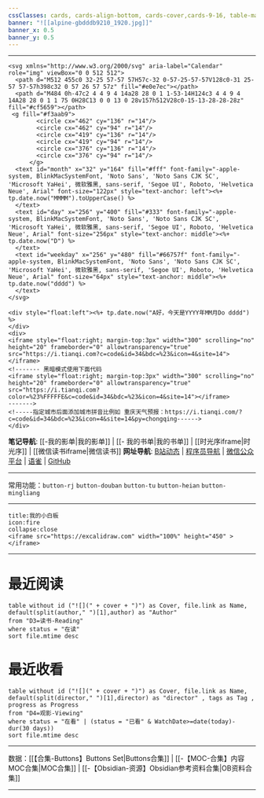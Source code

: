 ```yaml
---
cssClasses: cards, cards-align-bottom, cards-cover,cards-9-16, table-max,cards-cols-5,myhome
banner: "![[alpine-gbdddb9210_1920.jpg]]"
banner_x: 0.5
banner_y: 0.5
---
```

---
```ad-icon
<svg xmlns="http://www.w3.org/2000/svg" aria-label="Calendar" role="img" viewBox="0 0 512 512">
  <path d="M512 455c0 32-25 57-57 57H57c-32 0-57-25-57-57V128c0-31 25-57 57-57h398c32 0 57 26 57 57z" fill="#e0e7ec"></path>
  <path d="M484 0h-47c2 4 4 9 4 14a28 28 0 1 1-53-14H124c3 4 4 9 4 14A28 28 0 1 1 75 0H28C13 0 0 13 0 28v157h512V28c0-15-13-28-28-28z" fill="#cf5659"></path>
 <g fill="#f3aab9">
        <circle cx="462" cy="136" r="14"/>
        <circle cx="462" cy="94" r="14"/>
        <circle cx="419" cy="136" r="14"/>
        <circle cx="419" cy="94" r="14"/>
        <circle cx="376" cy="136" r="14"/>
        <circle cx="376" cy="94" r="14"/>
      </g>
  <text id="month" x="32" y="164" fill="#fff" font-family="-apple-system, BlinkMacSystemFont, 'Noto Sans', 'Noto Sans CJK SC', 'Microsoft YaHei', 微软雅黑, sans-serif, 'Segoe UI', Roboto, 'Helvetica Neue', Arial" font-size="122px" style="text-anchor: left"><%+ tp.date.now("MMMM").toUpperCase() %>
  </text>
  <text id="day" x="256" y="400" fill="#333" font-family="-apple-system, BlinkMacSystemFont, 'Noto Sans', 'Noto Sans CJK SC', 'Microsoft YaHei', 微软雅黑, sans-serif, 'Segoe UI', Roboto, 'Helvetica Neue', Arial" font-size="256px" style="text-anchor: middle"><%+ tp.date.now("D") %>
  </text>
  <text id="weekday" x="256" y="480" fill="#66757f" font-family="-apple-system, BlinkMacSystemFont, 'Noto Sans', 'Noto Sans CJK SC', 'Microsoft YaHei', 微软雅黑, sans-serif, 'Segoe UI', Roboto, 'Helvetica Neue', Arial" font-size="64px" style="text-anchor: middle"><%+ tp.date.now("dddd") %>
  </text>
</svg>
```
```ad-flex
<div style="float:left"><%+ tp.date.now("A好，今天是YYYY年MM月Do dddd") %>
</div> 
<div>
<iframe style="float:right; margin-top:3px" width="300" scrolling="no" height="20" frameborder="0" allowtransparency="true" src="https://i.tianqi.com?c=code&id=34&bdc=%23&icon=4&site=14"></iframe>
<!------- 黑暗模式使用下面代码
<iframe style="float:right; margin-top:3px" width="300" scrolling="no" height="20" frameborder="0" allowtransparency="true" src="https://i.tianqi.com?color=%23%FFFFFE&c=code&id=34&bdc=%23&icon=4&site=14"></iframe>
------->
<!-----指定城市后面添加城市拼音比例如 重庆天气预报：https://i.tianqi.com/?c=code&id=34&bdc=%23&icon=4&site=14&py=chongqing------>
</div>
```
**笔记导航**:    [[-我的影单|我的影单]] | [[- 我的书单|我的书单]] | [[时光序iframe|时光序]] | [[微信读书iframe|微信读书]]
**网址导航**:    [B站动态](https://t.bilibili.com/?spm_id_from=333.1007.0.0) | [程序员导航](https://cxy521.com/) | [微信公众平台](https://mp.weixin.qq.com/) | [语雀](https://www.yuque.com/dashboard) | [GitHub](https://github.com/)


---
常用功能：`button-rj` `button-douban` `button-tu` `button-heian` `button-mingliang`

---
```ad-note
title:我的小白板
icon:fire
collapse:close
<iframe src="https://excalidraw.com" width="100%" height="450" > </iframe>
```


---
# 最近阅读 
```dataview
table without id ("![](" + cover + ")") as Cover, file.link as Name, default(split(author," ")[1],author) as "Author"
from "D3=读书-Reading"  
where status = "在读"
sort file.mtime desc 
```
# 最近收看
```dataview
table without id ("![](" + cover + ")") as Cover, file.link as Name, default(split(director," ")[1],director) as "director" , tags as Tag , progress as Progress
from "D4=观影-Viewing"
where status = "在看" | (status = "已看" & WatchDate>=date(today)-dur(30 days))
sort file.mtime desc
```
---
数据：[[【合集-Buttons】Buttons Set|Buttons合集]] | [[-【MOC-合集】内容MOC合集|MOC合集]] | [[-【Obsidian-资源】Obsidian参考资料合集|OB资料合集]]

---
 
